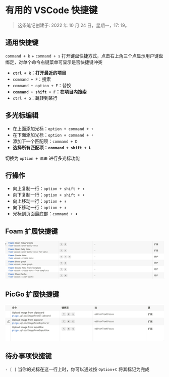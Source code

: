 # 有用的 VSCode 快捷键

> 这条笔记创建于: 2022 年 10 月 24 日，星期一，17: 19。

## 通用快捷键

`command + k` + `command + s` 打开键盘快捷方式，点击右上角三个点显示用户键盘绑定，对单个命令右键菜单可显示是否快捷键冲突

- **`ctrl + R`：打开最近的项目**
- `command + F`：搜索
- `command + option + F`：替换
- **`command + shift + F`：在项目内搜索**
- `ctrl + G`：跳转到某行

## 多光标编辑

- 在上面添加光标：`option + command + ⬆️`
- 在下面添加光标：`option + command + ⬇️`
- 添加下一个匹配项：`command + D`
- **选择所有匹配项：`command + shift + L`**

切换为 `option + 单击` 进行多光标功能

## 行操作

- 向上复制一行：`option + shift + ⬆️`
- 向下复制一行：`option + shift + ⬇️`
- 向上移动一行：`option + ⬆️`
- 向下移动一行：`option + ⬇️`
- 光标到页面最底部：`command + ⬇️`

## Foam 扩展快捷键

![20221024151352](https://raw.githubusercontent.com/chuenwei0129/my-picgo-repo/master/ts/20221024151352.png)

## PicGo 扩展快捷键

![20221024151714](https://raw.githubusercontent.com/chuenwei0129/my-picgo-repo/master/ts/20221024151714.png)

## 待办事项快捷键

`- [ ]` 当你的光标在这一行上时，你可以通过按 `Option`+`C` 将其标记为完成
